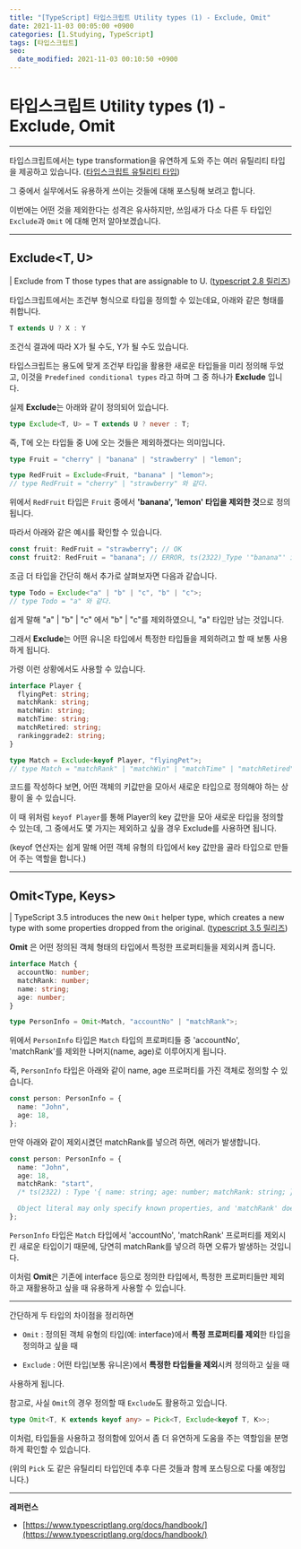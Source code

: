 ```yaml
---
title: "[TypeScript] 타입스크립트 Utility types (1) - Exclude, Omit"
date: 2021-11-03 00:05:00 +0900
categories: [1.Studying, TypeScript]
tags: [타입스크립트]
seo:
  date_modified: 2021-11-03 00:10:50 +0900
---
```


# **타입스크립트 Utility types (1) - Exclude, Omit**

---

타입스크립트에서는 type transformation을 유연하게 도와 주는 여러 유틸리티 타입을 제공하고 있습니다. ([타입스크립트 유틸리티 타입](https://www.typescriptlang.org/docs/handbook/utility-types.html#excludetype-excludedunion))

그 중에서 실무에서도 유용하게 쓰이는 것들에 대해 포스팅해 보려고 합니다.

이번에는 어떤 것을 제외한다는 성격은 유사하지만, 쓰임새가 다소 다른 두 타입인 `Exclude`과 `Omit` 에 대해 먼저 알아보겠습니다.

---

## **Exclude<T, U>**

| Exclude from T those types that are assignable to U. ([typescript 2.8 릴리즈](https://www.typescriptlang.org/docs/handbook/release-notes/typescript-2-8.html#predefined-conditional-types))

타입스크립트에서는 조건부 형식으로 타입을 정의할 수 있는데요, 아래와 같은 형태를 취합니다.

```ts
T extends U ? X : Y
```

조건식 결과에 따라 X가 될 수도, Y가 될 수도 있습니다.

타입스크립트는 용도에 맞게 조건부 타입을 활용한 새로운 타입들을 미리 정의해 두었고, 이것을 `Predefined conditional types` 라고 하며 그 중 하나가 **Exclude** 입니다.

실제 **Exclude**는 아래와 같이 정의되어 있습니다.

```ts
type Exclude<T, U> = T extends U ? never : T;
```

즉, T에 오는 타입들 중 U에 오는 것들은 제외하겠다는 의미입니다.

```ts
type Fruit = "cherry" | "banana" | "strawberry" | "lemon";

type RedFruit = Exclude<Fruit, "banana" | "lemon">;
// type RedFruit = "cherry" | "strawberry" 와 같다.
```

위에서 `RedFruit` 타입은 `Fruit` 중에서 **'banana', 'lemon' 타입을 제외한 것**으로 정의됩니다.

따라서 아래와 같은 예시를 확인할 수 있습니다.

```ts
const fruit: RedFruit = "strawberry"; // OK
const fruit2: RedFruit = "banana"; // ERROR, ts(2322)_Type '"banana"' is not assignable to type '"cherry" | "strawberry"'.
```

조금 더 타입을 간단히 해서 추가로 살펴보자면 다음과 같습니다.

```ts
type Todo = Exclude<"a" | "b" | "c", "b" | "c">;
// type Todo = "a" 와 같다.
```

쉽게 말해 "a" | "b" | "c" 에서 "b" | "c"를 제외하였으니, "a" 타입만 남는 것입니다.

그래서 **Exclude**는 어떤 유니온 타입에서 특정한 타입들을 제외하려고 할 때 보통 사용하게 됩니다.

가령 이런 상황에서도 사용할 수 있습니다.

```ts
interface Player {
  flyingPet: string;
  matchRank: string;
  matchWin: string;
  matchTime: string;
  matchRetired: string;
  rankinggrade2: string;
}

type Match = Exclude<keyof Player, "flyingPet">;
// type Match = "matchRank" | "matchWin" | "matchTime" | "matchRetired" | "rankinggrade2" 와 같다.
```

코드를 작성하다 보면, 어떤 객체의 키값만을 모아서 새로운 타입으로 정의해야 하는 상황이 올 수 있습니다.

이 때 위처럼 `keyof Player`를 통해 Player의 key 값만을 모아 새로운 타입을 정의할 수 있는데, 그 중에서도 몇 가지는 제외하고 싶을 경우 Exclude를 사용하면 됩니다.

(keyof 연산자는 쉽게 말해 어떤 객체 유형의 타입에서 key 값만을 골라 타입으로 만들어 주는 역할을 합니다.)

---

## **Omit<Type, Keys>**

| TypeScript 3.5 introduces the new `Omit` helper type, which creates a new type with some properties dropped from the original. ([typescript 3.5 릴리즈](https://www.typescriptlang.org/docs/handbook/release-notes/typescript-3-5.html#the-omit-helper-type))

**Omit** 은 어떤 정의된 객체 형태의 타입에서 특정한 프로퍼티들을 제외시켜 줍니다.

```ts
interface Match {
  accountNo: number;
  matchRank: number;
  name: string;
  age: number;
}

type PersonInfo = Omit<Match, "accountNo" | "matchRank">;
```

위에서 `PersonInfo` 타입은 `Match` 타입의 프로퍼티들 중 'accountNo', 'matchRank'를 제외한 나머지(name, age)로 이루어지게 됩니다.

즉, `PersonInfo` 타입은 아래와 같이 name, age 프로퍼티를 가진 객체로 정의할 수 있습니다.

```ts
const person: PersonInfo = {
  name: "John",
  age: 18,
};
```

만약 아래와 같이 제외시켰던 matchRank를 넣으려 하면, 에러가 발생합니다.

```ts
const person: PersonInfo = {
  name: "John",
  age: 18,
  matchRank: "start",
  /* ts(2322) : Type '{ name: string; age: number; matchRank: string; }' is not assignable to type 'Omit<Match, "accountNo" | "matchRank">'.

  Object literal may only specify known properties, and 'matchRank' does not exist in type 'Omit<Match, "accountNo" | "matchRank">'. */
};
```

`PersonInfo` 타입은 `Match` 타입에서 'accountNo', 'matchRank' 프로퍼티를 제외시킨 새로운 타입이기 때문에, 당연히 matchRank를 넣으려 하면 오류가 발생하는 것입니다.

이처럼 **Omit**은 기존에 interface 등으로 정의한 타입에서, 특정한 프로퍼티들만 제외하고 재활용하고 싶을 때 유용하게 사용할 수 있습니다.

---

간단하게 두 타입의 차이점을 정리하면

- `Omit` : 정의된 객체 유형의 타입(예: interface)에서 **특정 프로퍼티를 제외**한 타입을 정의하고 싶을 때

- `Exclude` : 어떤 타입(보통 유니온)에서 **특정한 타입들을 제외**시켜 정의하고 싶을 때

사용하게 됩니다.

참고로, 사실 `Omit`의 경우 정의할 때 `Exclude`도 활용하고 있습니다.

```ts
type Omit<T, K extends keyof any> = Pick<T, Exclude<keyof T, K>>;
```

이처럼, 타입들을 사용하고 정의함에 있어서 좀 더 유연하게 도움을 주는 역할임을 분명하게 확인할 수 있습니다.

(위의 `Pick` 도 같은 유틸리티 타입인데 추후 다른 것들과 함께 포스팅으로 다룰 예정입니다.)

---

**레퍼런스**

- [https://www.typescriptlang.org/docs/handbook/](https://www.typescriptlang.org/docs/handbook/)
